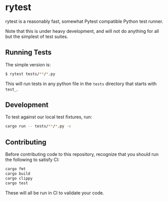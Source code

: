 # rytest

rytest is a reasonably fast, somewhat Pytest compatible Python test runner.

Note that this is under heavy development, and will not do anything for all
but the simplest of test suites.

## Running Tests

The simple version is:

```bash
$ rytest tests/**/*.py 
```

This will run tests in any python file in the `tests` directory that starts with `test_`.

## Development

To test against our local test fixtures, run:

```bash
cargo run -- tests/**/*.py -v
```

## Contributing

Before contributing code to this repository, recognize that you should run the following to satisfy CI:

```bash
cargo fmt
cargo build
cargo clippy
cargo test
```

These will all be run in CI to validate your code.
